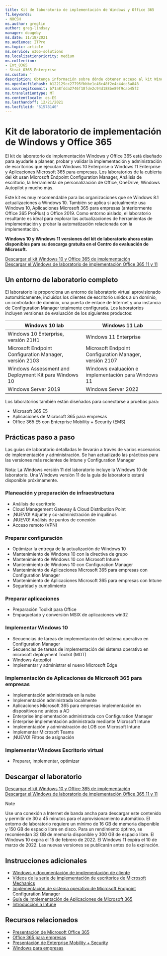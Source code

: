 ```yaml
---
title: Kit de laboratorio de implementación de Windows y Office 365
f1.keywords:
- NOCSH
ms.author: greglin
author: greg-lindsay
manager: dougeby
ms.date: 11/18/2021
ms.audience: ITPro
ms.topic: article
ms.service: o365-solutions
ms.localizationpriority: medium
ms.collection:
- Ent_O365
- Strat_O365_Enterprise
ms.custom: ''
description: Obtenga información sobre dónde obtener acceso al kit Windows y Office deployment lab.
ms.openlocfilehash: b122129cc27795fbbbe1c46c48f2e4c44cc5a848
ms.sourcegitcommit: b71a8fdda2746f18fde2c94d188be89f9cab45f2
ms.translationtype: MT
ms.contentlocale: es-ES
ms.lasthandoff: 12/21/2021
ms.locfileid: "61578140"
---
```

# <a name="windows-and-office-365-deployment-lab-kit"></a>Kit de laboratorio de implementación de Windows y Office 365

El kit de laboratorio de implementación Windows y Office 365 está diseñado para ayudarle a planear, probar y validar la implementación y administración de escritorios que ejecutan Windows 10 Enterprise o Windows 11 Enterprise y Aplicaciones Microsoft 365 para empresas. Los laboratorios de la cubierta del kit usan Microsoft Endpoint Configuration Manager, Análisis de escritorio, la herramienta de personalización de Office, OneDrive, Windows Autopilot y mucho más.

Este kit es muy recomendable para las organizaciones que se Windows 8.1 actualizaciones a Windows 10. También se aplica si actualmente usa Windows 10, Aplicaciones Microsoft 365 para empresas (anteriormente Office 365 ProPlus) o Office 2019. Como entorno aislado, el laboratorio resultante es ideal para explorar las actualizaciones de herramientas de implementación y probar la automatización relacionada con la implementación.

**Windows 10 y Windows 11 versiones del kit de laboratorio ahora están disponibles para su descarga gratuita en el Centro de evaluación de Microsoft.**

[Descargar el kit Windows 10 y Office 365 de implementación](https://www.microsoft.com/evalcenter/evaluate-lab-kit)<br>
[Descargar el Windows de laboratorio de implementación Office 365 11 y 11](https://www.microsoft.com/evalcenter/evaluate-windows-11-office-365-lab-kit)

## <a name="a-complete-lab-environment"></a>Un entorno de laboratorio completo

El laboratorio le proporciona un entorno de laboratorio virtual aprovisionado automáticamente, incluidos los clientes de escritorio unidos a un dominio, un controlador de dominio, una puerta de enlace de Internet y una instancia de Configuration Manager totalmente configurada. Los laboratorios incluyen versiones de evaluación de los siguientes productos:


|Windows 10 lab  |Windows 11 Lab  |
|---------|---------|
|Windows 10 Enterprise, versión 21H1      | Windows 11 Enterprise        |
|Microsoft Endpoint Configuration Manager, versión 2103     |  Microsoft Endpoint Configuration Manager, versión 2107      | 
|Windows Assessment and Deployment Kit para Windows 10     |  Windows evaluación e implementación para Windows 11      | 
|Windows Server 2019     |  Windows Server 2022      | 

Los laboratorios también están diseñados para conectarse a pruebas para:

- Microsoft 365 E5
- Aplicaciones de Microsoft 365 para empresas
- Office 365 E5 con Enterprise Mobility + Security (EMS)

## <a name="step-by-step-labs"></a>Prácticas paso a paso

Las guías de laboratorio detalladas le llevarán a través de varios escenarios de implementación y administración. Se han actualizado las prácticas para las versiones más recientes de Intune y Configuration Manager

Nota: La Windows versión 11 del laboratorio incluye la Windows 10 de laboratorio. Una Windows versión 11 de la guía de laboratorio estará disponible próximamente. 

### <a name="plan-and-prepare-infrastructure"></a>Planeación y preparación de infraestructura

- Análisis de escritorio
- Cloud Management Gateway & Cloud Distribution Point
- ¡NUEVO! Adjunte y co-administración de inquilinos
- ¡NUEVO! Análisis de puntos de conexión
- Acceso remoto (VPN)

### <a name="prepare-configuration"></a>Preparar configuración

- Optimizar la entrega de la actualización de Windows 10
- Mantenimiento de Windows 10 con la directiva de grupo
- Mantenimiento de Windows 10 con Microsoft Intune
- Mantenimiento de Windows 10 con Configuration Manager
- Mantenimiento de Aplicaciones Microsoft 365 para empresas con Configuration Manager
- Mantenimiento de Aplicaciones Microsoft 365 para empresas con Intune
- Seguridad y cumplimiento

### <a name="prepare-applications"></a>Preparar aplicaciones

- Preparación Toolkit para Office
- Empaquetado y conversión MSIX de aplicaciones win32

### <a name="deploy-windows-10"></a>Implementar Windows 10

- Secuencias de tareas de implementación del sistema operativo en Configuration Manager
- Secuencias de tareas de implementación del sistema operativo en microsoft deployment Toolkit (MDT)
- Windows Autopilot
- Implementar y administrar el nuevo Microsoft Edge

### <a name="deploy-microsoft-365-apps-for-enterprise"></a>Implementación de Aplicaciones de Microsoft 365 para empresas

- Implementación administrada en la nube
- Implementación administrada localmente
- Aplicaciones Microsoft 365 para empresas implementación en dispositivos no unidos a AD
- Enterprise implementación administrada con Configuration Manager
- Enterprise implementación administrada mediante Microsoft Intune
- Implementación y administración de LOB con Microsoft Intune
- Implementar Microsoft Teams
- ¡NUEVO! Filtros de asignación

### <a name="deploy-windows-virtual-desktop"></a>Implementar Windows Escritorio virtual

- Preparar, implementar, optimizar

## <a name="download-the-lab"></a>Descargar el laboratorio
[Descargar el kit Windows 10 y Office 365 de implementación](https://www.microsoft.com/evalcenter/evaluate-lab-kit)<br>
[Descargar el Windows de laboratorio de implementación Office 365 11 y 11](https://www.microsoft.com/evalcenter/evaluate-windows-11-office-365-lab-kit)

> [!NOTE]
> Use una conexión a Internet de banda ancha para descargar este contenido y permitir de 30 a 45 minutos para el aprovisionamiento automático. El entorno de laboratorio requiere un mínimo de 16 GB de memoria disponible y 150 GB de espacio libre en disco. Para un rendimiento óptimo, se recomiendan 32 GB de memoria disponible y 300 GB de espacio libre. El Windows 10 expira el 15 de febrero de 2022. El Windows 11 expira el 10 de marzo de 2022. Las nuevas versiones se publicarán antes de la expiración.

## <a name="additional-guidance"></a>Instrucciones adicionales

- [Windows y documentación de implementación de cliente](/windows/deployment)
- [Vídeos de la serie de implementación de escritorios de Microsoft Mechanics](https://www.aka.ms/watchhowtoshift)
- [Implementación de sistema operativo de Microsoft Endpoint Configuration Manager](/mem/configmgr/osd/understand/introduction-to-operating-system-deployment)
- [Guía de implementación de Aplicaciones de Microsoft 365](/deployoffice/deployment-guide-microsoft-365-apps)
- [Introducción a Intune](/intune/get-started-evaluation)

## <a name="related-resources"></a>Recursos relacionados

- [Presentación de Microsoft Office 365](https://www.microsoft.com/microsoft-365/default.aspx)
- [Office 365 para empresas](https://products.office.com/business/office)
- [Presentación de Enterprise Mobility + Security](https://www.microsoft.com/cloud-platform/enterprise-mobility-security)
- [Windows para empresas](https://www.microsoft.com/windows/business)


